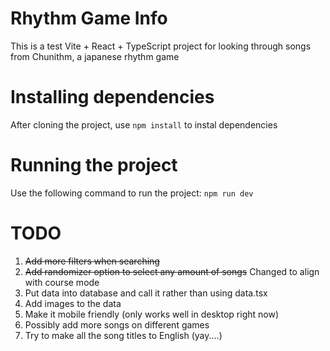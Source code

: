 # Rhythm Game Info

This is a test Vite + React + TypeScript project for looking through songs from Chunithm, a japanese rhythm game

# Installing dependencies

After cloning the project, use `npm install` to instal dependencies

# Running the project

Use the following command to run the project: `npm run dev`

# TODO

1. ~~Add more filters when searching~~
2. ~~Add randomizer option to select any amount of songs~~ Changed to align with course mode
3. Put data into database and call it rather than using data.tsx
4. Add images to the data
5. Make it mobile friendly (only works well in desktop right now)
6. Possibly add more songs on different games 
7. Try to make all the song titles to English (yay....)